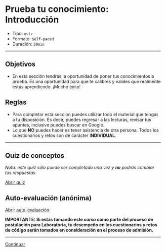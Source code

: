 # Prueba tu conocimiento: Introducción

- Tipo: `quiz`
- Formato: `self-paced`
- Duración: `30min`

***

## Objetivos

- En esta sección tendrás la oportunidad de poner tus conocimientos a prueba.
  Es una oportunidad para que te calibres y valides que realmente estás
  aprendiendo. ¡Mucho éxito!

## Reglas

- Para completar esta sección puedes utilizar todo el material que tengas a tu
  disposición. Es decir, puedes regresar a las lecturas, revisar tus apuntes,
  inclusive puedes buscar en Google.
- Lo que **NO** puedes hacer es tener asistencia de otra persona. Todos los
  cuestionarios y retos son de carácter **INDIVIDUAL**.

***

## Quiz de conceptos

_Nota: este quiz sólo puede ser completado una vez y **no** podrás cambiar tus
respuestas._

[Abrir quiz](https://docs.google.com/forms/d/e/1FAIpQLSeVwW0lJQ8J-UgHKAHWo4p84_0FZ71UKnAcj8enGrhzbUtLCA/viewform?usp=sf_link)

## Auto-evaluación (anónima)

[Abrir auto-evaluación](https://docs.google.com/forms/d/e/1FAIpQLSfUlqctE62ta8yuvcxX59ARvcl8ZrHN7u5weR4VAM9kwhsePQ/viewform?usp=sf_link)

**IMPORTANTE: Si estás tomando este curso como parte del proceso de postulación
para Laboratoria, tu desempeño en los cuestionarios y retos de código serán
tomados en consideración en el proceso de admisión.**

***

[Continuar](../02-variables-and-data-types/01-values-data-types-and-operators.md)
